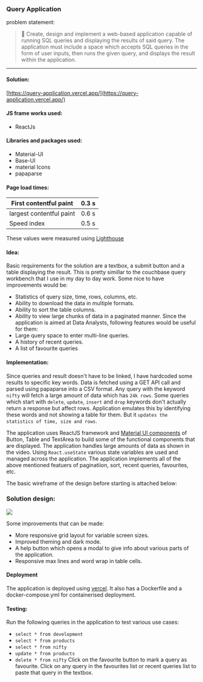 ### Query Application
problem statement:
> 📌
> Create, design and implement a web-based application capable of running SQL queries and displaying the results of said query. The application must include a space which accepts SQL queries in the form of user inputs, then runs the given query, and displays the result within the application.

---
#### Solution:
[https://query-application.vercel.app/](https://query-application.vercel.app/)
#### JS frame works used:
* ReactJs
#### Libraries and packages used:
* Material-UI
* Base-UI
* material Icons
* papaparse
#### Page load times:
|First contentful paint|0.3 s|
|-|-|
|largest contentful paint|0.6 s|
|Speed index|0.5 s|
These values were measured using [Lighthouse](https://github.com/GoogleChrome/lighthouse)

#### Idea:
Basic requirements for the solution are a textbox, a submit button and a table displaying the result.
This is pretty simillar to the couchbase query workbench that I use in my day to day work.
Some nice to have improvements would be:
* Statistics of query size, time, rows, columns, etc.
* Ability to download the data in multiple formats.
* Ability to sort the table columns.
* Ability to view large chunks of data in a paginated manner.
Since the application is aimed at Data Analysts, following features would be useful for them:
* Large query space to enter multi-line queries.
* A history of recent queries.
* A list of favourite queries

#### Implementation:
Since queries and result doesn't have to be linked, I have hardcoded some results to specific key words.
Data is fetched using a GET API call and parsed using papaparse into a CSV format.
Any query with the keyword `nifty` will fetch a large amount of data which has `24k rows`.
Some queries which start with `delete`, `update`, `insert` and `drop` keywords don't actually return a response but affect rows. Application emulates this by identifying these words and not showing a table for them. But it `updates the statistics of time, size and rows`.

The application uses ReactJS framework and [Material UI components](https://mui.com/material-ui/getting-started/) of Button, Table and TextArea to build some of the functional components that are displayed. The application handles large amounts of data as shown in the video. Using `React.useState` various state variables are used and managed across the application. The application implements all of the above mentioned featuers of paginatiion, sort, recent queries, favourites, etc.

The basic wireframe of the design before starting is attached below:
### Solution design:
![](https://beta.appflowy.cloud/api/file_storage/0b1adbe0-0b00-434d-88d7-b05986c1547a/blob/820463092121150171.png)

Some improvements that can be made:
* More responsive grid layout for variable screen sizes.
* Improved theming and dark mode.
* A help button which opens a modal to give info about various parts of the application.
* Responsive max lines and word wrap in table cells.

#### Deployment
The application is deployed using [vercel](https://vercel.com/). It also has a Dockerfile and a docker-compose.yml for containerised deployment.

#### Testing:
Run the following queries in the application to test various use cases:
* `select * from development`
* `select * from products`
* `select * from nifty`
* `update * from products`
* `delete * from nifty`
Click on the favourite button to mark a query as favourite.
Click on any query in the favourites list or recent queries list to paste that query in the textbox.
